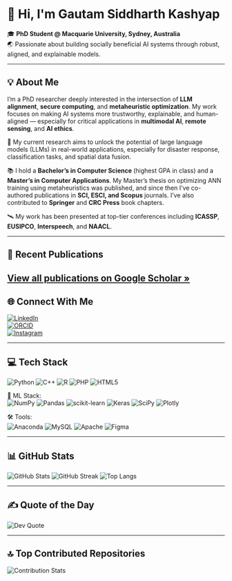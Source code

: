 # 👋 Hi, I'm Gautam Siddharth Kashyap

🎓 **PhD Student @ Macquarie University, Sydney, Australia**  
🌏 Passionate about building socially beneficial AI systems through robust, aligned, and explainable models.

---

## 💡 About Me

I’m a PhD researcher deeply interested in the intersection of **LLM alignment**, **secure computing**, and **metaheuristic optimization**. My work focuses on making AI systems more trustworthy, explainable, and human-aligned — especially for critical applications in **multimodal AI**, **remote sensing**, and **AI ethics**.

🔬 My current research aims to unlock the potential of large language models (LLMs) in real-world applications, especially for disaster response, classification tasks, and spatial data fusion.

📚 I hold a **Bachelor’s in Computer Science** (highest GPA in class) and a **Master’s in Computer Applications**. My Master’s thesis on optimizing ANN training using metaheuristics was published, and since then I’ve co-authored publications in **SCI, ESCI, and Scopus** journals. I’ve also contributed to **Springer** and **CRC Press** book chapters.

🛰️ My work has been presented at top-tier conferences including **ICASSP**, **EUSIPCO**, **Interspeech**, and **NAACL**.

---

## 📄 Recent Publications

[View all publications on Google Scholar »](https://scholar.google.com.au/citations?user=p8cdsVoAAAAJ&hl=en&sortby=pubdate)
---

## 🌐 Connect With Me

[![LinkedIn](https://img.shields.io/badge/LinkedIn-%230077B5.svg?logo=linkedin&logoColor=white)](https://linkedin.com/in/gautam-kashyap-48021b159/)  
[![ORCID](https://img.shields.io/badge/ORCID-%2300a67c.svg?logo=orcid&logoColor=white)](https://orcid.org/0000-0003-2140-9617)  
[![Instagram](https://img.shields.io/badge/Instagram-%23E4405F.svg?logo=instagram&logoColor=white)](https://instagram.com/gskgautam)

---

## 💻 Tech Stack

![Python](https://img.shields.io/badge/python-%233776AB.svg?style=flat-square&logo=python&logoColor=white)
![C++](https://img.shields.io/badge/c++-%2300599C.svg?style=flat-square&logo=c%2B%2B&logoColor=white)
![R](https://img.shields.io/badge/R-%23276DC3.svg?style=flat-square&logo=r&logoColor=white)
![PHP](https://img.shields.io/badge/php-%23777BB4.svg?style=flat-square&logo=php&logoColor=white)
![HTML5](https://img.shields.io/badge/html5-%23E34F26.svg?style=flat-square&logo=html5&logoColor=white)

🧠 ML Stack:  
![NumPy](https://img.shields.io/badge/numpy-%23013243.svg?style=flat-square&logo=numpy&logoColor=white)
![Pandas](https://img.shields.io/badge/pandas-%23150458.svg?style=flat-square&logo=pandas&logoColor=white)
![scikit-learn](https://img.shields.io/badge/scikit--learn-%23F7931E.svg?style=flat-square&logo=scikit-learn&logoColor=white)
![Keras](https://img.shields.io/badge/Keras-%23D00000.svg?style=flat-square&logo=Keras&logoColor=white)
![SciPy](https://img.shields.io/badge/SciPy-%230C55A5.svg?style=flat-square&logo=scipy&logoColor=white)
![Plotly](https://img.shields.io/badge/Plotly-%233F4F75.svg?style=flat-square&logo=plotly&logoColor=white)

🛠️ Tools:  
![Anaconda](https://img.shields.io/badge/Anaconda-%2344A833.svg?style=flat-square&logo=anaconda&logoColor=white)
![MySQL](https://img.shields.io/badge/mysql-%2300f.svg?style=flat-square&logo=mysql&logoColor=white)
![Apache](https://img.shields.io/badge/apache-%23D42029.svg?style=flat-square&logo=apache&logoColor=white)
![Figma](https://img.shields.io/badge/figma-%23F24E1E.svg?style=flat-square&logo=figma&logoColor=white)

---

## 📊 GitHub Stats

![GitHub Stats](https://github-readme-stats.vercel.app/api?username=gskgautam&show_icons=true&theme=default&hide_border=true)
![GitHub Streak](https://github-readme-streak-stats.herokuapp.com/?user=gskgautam&theme=default&hide_border=true)
![Top Langs](https://github-readme-stats.vercel.app/api/top-langs/?username=gskgautam&layout=compact&theme=default&hide_border=true)

---

## ✍️ Quote of the Day
![Dev Quote](https://quotes-github-readme.vercel.app/api?type=horizontal&theme=gruvbox)

---

## 🔝 Top Contributed Repositories
![Contribution Stats](https://github-contributor-stats.vercel.app/api?username=gskgautam&limit=5&theme=flat&combine_all_yearly_contributions=true)
